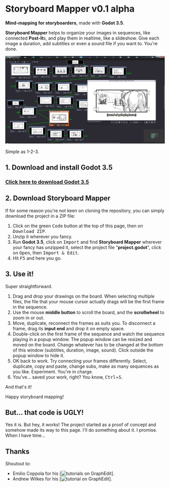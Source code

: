 # Storyboard Mapper v0.1 alpha

**Mind-mapping for storyboarders**, made with **Godot 3.5**.

**Storyboard Mapper** helps to organize your images in sequences, like connected **Post-It**s, and play them in realtime, like a slideshow. Give each image a duration, add subtitles or even a sound file if you want to. You're done.

![screenshot](Screencopies/StoryboardMapper.jpg)

Simple as 1-2-3.

## 1. Download and install Godot 3.5

### [Click here to download Godot 3.5](https://godotengine.org/download)

## 2. Download Storyboard Mapper

If for some reason you're not keen on cloning the repository, you can simply download the project in a ZIP file:
1. Click on the green <kbd>Code</kbd> button at the top of this page, then on <kbd>Download ZIP</kbd>.
2. Unzip it wherever you fancy.
3. Run **Godot 3.5**, click on <kbd>Import</kbd> and find **Storyboard Mapper** wherever your fancy has unzipped it, select the project file "**project.godot**", click on <kbd>Open</kbd>, then <kbd>Import & Edit</kbd>.
4. Hit <kbd>F5</kbd> and here you go.

## 3. Use it!

Super straightforward.
1. Drag and drop your drawings on the board. When selecting multiple files, the file that your mouse cursor actually drags will be the first frame in the sequence.
2. Use the mouse **middle button** to scroll the board, and the **scrollwheel** to zoom in or out.
3. Move, duplicate, reconnect the frames as suits you. To disconnect a frame, drag its **input end** and drop it on empty space.
4. Double-click on the first frame of the sequence and watch the sequence playing in a popup window. The popup window can be resized and moved on the board. Change whatever has to be changed at the bottom of this window (subtitles, duration, image, sound). Click outside the popup window to hide it.
5. OK back to work. Try connecting your frames differently. Select, duplicate, copy and paste, change subs, make as many sequences as you like. Experiment. You're in charge.
6. You've... saved your work, right? You know, <kbd>Ctrl</kbd>+<kbd>S</kbd>.

And that's it!

Happy storyboard mapping!

## But... that code is UGLY!

Yes it is. But hey, it works! The project started as a proof of concept and somehow made its way to this page. I'll do something about it. I promise. When I have time...

## Thanks

Shoutout to:
* Emilio Coppola for his [![tutorials on GraphEdit](https://www.youtube.com/c/EmilioTube/videos)].
* Andrew Wilkes for his [![tutorial on GraphEdit](https://gdscript.com/solutions/godot-graphnode-and-graphedit-tutorial/)].
